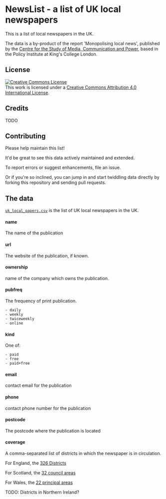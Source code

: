 # NewsList - a list of UK local newspapers

This is a list of local newspapers in the UK.

The data is a by-product of the report 'Monopolising local news', published by the
[Centre for the Study of Media, Communication and Power](http://www.kcl.ac.uk/sspp/policy-institute/CMCP/index.aspx), based in the Policy Institute at King's College London.


## License

<a rel="license" href="http://creativecommons.org/licenses/by/4.0/"><img alt="Creative Commons License" style="border-width:0" src="https://i.creativecommons.org/l/by/4.0/88x31.png" /></a><br />This work is licensed under a <a rel="license" href="http://creativecommons.org/licenses/by/4.0/">Creative Commons Attribution 4.0 International License</a>.

## Credits

TODO


## Contributing

Please help maintain this list!

It'd be great to see this data actively maintained and extended.

To report errors or suggest enhancements, file an issue.

Or if you're so inclined, you can jump in and start twiddling data directly
by forking this repository and sending pull requests.



## The data

[`uk_local_papers.csv`](uk_local_papers.csv) is the list of UK local newspapers in
the UK.

#### name

The name of the publication

#### url

The website of the publication, if known.

#### ownership

name of the company which owns the publication.


#### pubfreq

The frequency of print publication.

    - daily
    - weekly
    - twiceweekly
    - online

#### kind

One of:

    - paid
    - free
    - paid+free

#### email

contact email for the publication

#### phone

contact phone number for the publication

#### postcode

The postcode where the publication is located

#### coverage

A comma-separated list of districts in which the newspaper is in circulation.

For England, the [326 Districts](https://en.wikipedia.org/wiki/Districts_of_England)

For Scotland, the [32 council areas](https://en.wikipedia.org/wiki/Subdivisions_of_Scotland)

For Wales, the [22 principal areas](https://en.wikipedia.org/wiki/Local_government_in_Wales#Principal_areas_of_Wales)

TODO: Districts in Northern Ireland?

